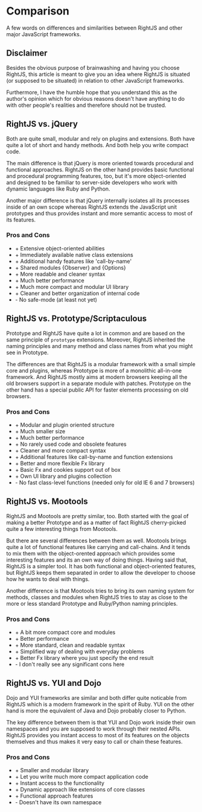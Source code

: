 # Comparison

A few words on differences and similarities between RightJS and other major
JavaScript frameworks.


## Disclaimer

Besides the obvious purpose of brainwashing and having you choose RightJS,
this article is meant to give you an idea where RightJS is situated (or 
supposed to be situated) in relation to other JavaScript frameworks.


Furthermore, I have the humble hope that you understand this as the author's
opinion which for obvious reasons doesn't have anything to do with other
people's realities and therefore should not be trusted.


## RightJS vs. jQuery

Both are quite small, modular and rely on plugins and extensions. Both have 
quite a lot of short and handy methods. And both help you write compact code.


The main difference is that jQuery is more oriented towards procedural and
functional approaches. RightJS on the other hand provides basic functional and 
procedural programming features, too, but it's more object-oriented and designed
to be familiar to server-side developers who work with dynamic languages like Ruby
and Python.


Another major difference is that jQuery internally isolates all its processes 
inside of an own scope whereas RightJS extends the JavaScript unit prototypes 
and thus provides instant and more semantic access to most of its features.


### Pros and Cons

* \+ Extensive object-oriented abilities
* \+ Immediately available native class extensions
* \+ Additional handy features like 'call-by-name'
* \+ Shared modules {Observer} and {Options}
* \+ More readable and cleaner syntax
* \+ Much better performance
* \+ Much more compact and modular UI library
* \+ Cleaner and better organization of internal code
* \- No safe-mode (at least not yet)


## RightJS vs. Prototype/Scriptaculous

Prototype and RightJS have quite a lot in common and are based on the same principle 
of `prototype` extensions. Moreover, RightJS inherited the naming principles and many
method and class names from what you might see in Prototype.

The differences are that RightJS is a modular framework with a small simple core and 
plugins, whereas Prototype is more of a monolithic all-in-one framework. And RightJS
mostly aims at modern browsers keeping all the old browsers support in a separate
module with patches. Prototype on the other hand has a special public API for faster
elements processing on old browsers.

### Pros and Cons

* \+ Modular and plugin oriented structure
* \+ Much smaller size
* \+ Much better performance
* \+ No rarely used code and obsolete features
* \+ Cleaner and more compact syntax
* \+ Additional features like call-by-name and function extensions
* \+ Better and more flexible Fx library
* \+ Basic Fx and cookies support out of box
* \+ Own UI library and plugins collection
* \- No fast class-level functions (needed only for old IE 6 and 7 browsers)


## RightJS vs. Mootools

RightJS and Mootools are pretty similar, too. Both started with the goal of making 
a better Prototype and as a matter of fact RightJS cherry-picked quite a few 
interesting things from Mootools.


But there are several differences between them as well. Mootools brings quite a lot 
of functional features like carrying and call-chains. And it tends to mix them with 
the object-orented approach which provides some interesting features and its an own 
way of doing things. Having said that, RightJS is a simpler tool. It has both functional
and object-oriented features, but RightJS keeps them separated in order to allow the
developer to choose how he wants to deal with things.

Another difference is that Mootools tries to bring its own naming system for methods,
classes and modules when RightJS tries to stay as close to the more or less standard
Prototype and Ruby/Python naming principles.

### Pros and Cons

* \+ A bit more compact core and modules
* \+ Better performance
* \+ More standard, clean and readable syntax
* \+ Simplified way of dealing with everyday problems
* \+ Better Fx library where you just specify the end result
* \- I don't really see any significant cons here


## RightJS vs. YUI and Dojo

Dojo and YUI frameworks are similar and both differ quite noticable from RightJS which
is a modern framework in the spirit of Ruby. YUI on the other hand is more the equivalent
of Java and Dojo probably closer to Python.

The key difference between them is that YUI and Dojo work inside their own namespaces
and you are supposed to work through their nested APIs. RightJS provides you instant access
to most of its features on the objects themselves and thus makes it very easy to call or
chain these features.

### Pros and Cons

* \+ Smaller and modular library
* \+ Let you write much more compact application code
* \+ Instant access to the functionality
* \+ Dynamic approach like extensions of core classes
* \+ Functional approach features
* \- Doesn't have its own namespace
